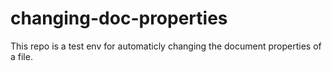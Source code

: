 # changing-doc-properties
 This repo is a test env for automaticly changing the document properties of a file.
